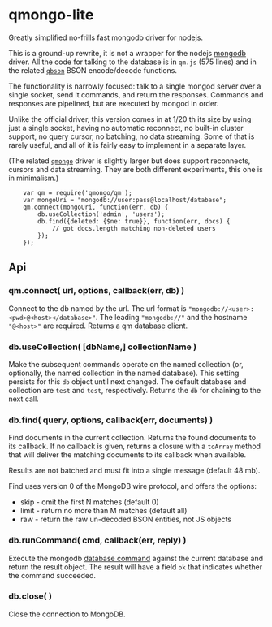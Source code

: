qmongo-lite
===========

Greatly simplified no-frills fast mongodb driver for nodejs.

This is a ground-up rewrite, it is not a wrapper for the nodejs
[mongodb](https://npmjs.org/package/mongodb) driver.  All the code for talking to
the database is in `qm.js` (575 lines) and in the related
[`qbson`](https://github.com/andrasq/node-qbson) BSON encode/decode functions.

The functionality is narrowly focused:  talk to a single mongod server over a
single socket, send it commands, and return the responses.  Commands and responses
are pipelined, but are executed by mongod in order.

Unlike the official driver, this version comes in at 1/20 th its size by using just
a single socket, having no automatic reconnect, no built-in cluster support, no
query cursor, no batching, no data streaming.  Some of that is rarely useful,
and all of it is fairly easy to implement in a separate layer.

(The related [`qmongo`](qmongo.js) driver is slightly larger but does support
reconnects, cursors and data streaming.  They are both different experiments,
this one is in minimalism.)

        var qm = require('qmongo/qm');
        var mongoUri = "mongodb://user:pass@localhost/database";
        qm.connect(mongoUri, function(err, db) {
            db.useCollection('admin', 'users');
            db.find({deleted: {$ne: true}}, function(err, docs) {
                // got docs.length matching non-deleted users
            });
        });


Api
---

### qm.connect( url, options, callback(err, db) )

Connect to the db named by the url.  The url format is `"mongodb://<user>:<pwd>@<host></database>"`.
The leading `"mongodb://"` and the hostname `"@<host>"` are required.  Returns a qm database client.

### db.useCollection( [dbName,] collectionName )

Make the subsequent commands operate on the named collection (or, optionally,
the named collection in the named database).  This setting persists for this
`db` object until next changed.  The default database and collection are
`test` and `test`, respectively.  Returns the `db` for chaining to the next call.

### db.find( query, options, callback(err, documents) )

Find documents in the current collection.  Returns the found documents to
its callback.  If no callback is given, returns a closure with a `toArray` method
that will deliver the matching documents to its callback when available.

Results are not batched and must fit into a single message (default 48 mb).

Find uses version 0 of the MongoDB wire protocol, and offers the options:
- skip - omit the first N matches (default 0)
- limit - return no more than M matches (default all)
- raw - return the raw un-decoded BSON entities, not JS objects

### db.runCommand( cmd, callback(err, reply) )

Execute the mongodb [database command](https://docs.mongodb.com/manual/reference/command/)
against the current database and return the result object.  The result will have a field `ok`
that indicates whether the command succeeded.

### db.close( )

Close the connection to MongoDB.
